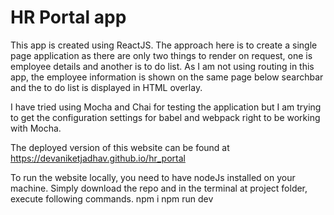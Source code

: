 # HR Portal app

This app is created using ReactJS.
The approach here is to create a single page application as there are only two things to render on request, one is employee details and another is to do list.
As I am not using routing in this app, the employee information is shown on the same page below searchbar and the to do list is displayed in HTML overlay.

I have tried using Mocha and Chai for testing the application but I am trying to get the configuration settings for babel and webpack right to be working with Mocha.

The deployed version of this website can be found at https://devaniketjadhav.github.io/hr_portal

To run the website locally, you need to have nodeJs installed on your machine.
Simply download the repo and in the terminal at project folder, execute following commands.
npm i
npm run dev
